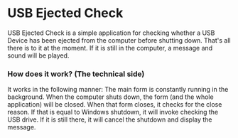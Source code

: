 # USB Ejected Check

USB Ejected Check is a simple application for checking whether a USB Device has been ejected from the computer before shutting down. That's all there is to it at the moment. If it is still in the computer, a message and sound will be played. 

### How does it work? (The technical side)
It works in the following manner: The main form is constantly running in the background. When the computer shuts down, the form (and the whole application) will be closed. When that form closes, it checks for the close reason. If that is equal to Windows shutdown, it will invoke checking the USB drive. If it is still there, it will cancel the shutdown and display the message. 
